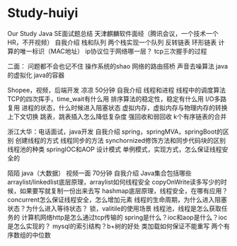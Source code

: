 # Study-huiyi
Our Study
Java SE面试题总结
天津麒麟软件面经（腾讯会议，一个技术一个HR，不开视频）
自我介绍
栈和队列
两个栈实现一个队列
反转链表
环形链表
计算的唯一标识（MAC地址）
ip协议位于网络哪一层？
tcp三次握手的过程

二面：
问题都不会也记不住
操作系统的shao
网络的路由搭桥
声音去噪算法
java的虚拟化
java的容器




Shopee，视频，后端开发  凉凉    50分钟
自我介绍
线程和进程
线程中的调度算法
TCP的四次挥手，time_wait有什么用
排序算法的稳定性，稳定有什么用
I/O多路复用
进程的状态，什么时候进入阻塞状态
虚拟内存，虚拟内存与物理内存的转换
上下文切换
跳表，跳表插入怎么降低复杂度
强回收和弱回收
k个有序链表的合并


浙江大华：电话面试，java开发
自我介绍
spring，springMVA，springBoot的区别
创建线程的方式
线程同步的方法
synchornized修饰方法和同步代码块的区别
线程池的种类
springIOC和AOP
设计模式
单例模式，实现方式，怎么保证线程安全的


陌陌  java（大数据） 视频一面   70分钟
自我介绍
Java集合包括哪些
arraylist/linkedlist底层原理，arraylist如何线程安全 copyOnWrite读多写少的时候，如果要写就复制一份出来去写
hashmap底层原理，线程安全，在哪有应用？
concurrent怎么保证线程安全，怎么增加元素
线程的生命周期，为什么进入阻塞状态？为什么进入等待状态？
锁，valitile的使用场景
线程池，线程是怎么获取任务的
计算机网络http是怎么通过tcp传输的
spring是什么？ioc和aop是什么？ioc是怎么实现的？
mysql的索引结构？b+树的好处
类加载如何保证不能重写
两个有序数组的中位数

